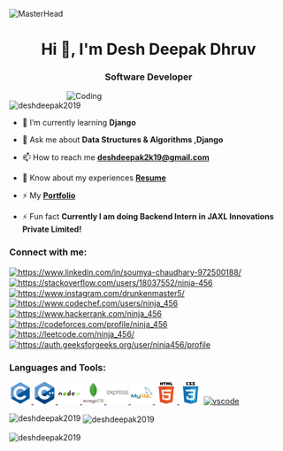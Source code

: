 ![MasterHead](https://chkskills.com/wp-content/uploads/2020/04/PNC-Animated-Banners.gif)
<h1 align="center">Hi 👋, I'm Desh Deepak Dhruv</h1>
<h3 align="center">Software Developer</h3>
<img align="right" alt="Coding" width="400" src="https://cdn.dribbble.com/users/1162077/screenshots/3848914/programmer.gif">
<p align="left"> <img src="https://komarev.com/ghpvc/?username=deshdeepak2019&label=Profile%20views&color=0e75b6&style=flat" alt="deshdeepak2019" /> </p>

- 🌱 I’m currently learning **Django**

- 💬 Ask me about **Data Structures & Algorithms ,Django**

- 📫 How to reach me **deshdeepak2k19@gmail.com**

- 📄 Know about my experiences **<a href="https://drive.google.com/file/d/17YOeGztO18xUb-re-qVbn-jIGXysSPOZ/view?usp=share_link" target="_blank">Resume</a>**

- ⚡ My **<a href="https://myportfolio8954.netlify.app//" target="_blank">Portfolio</a>**

- ⚡ Fun fact **Currently I am doing Backend Intern in JAXL Innovations Private Limited!**

<h3 align="left">Connect with me:</h3>
<p align="left">
<a href="https://www.linkedin.com/in/desh-deepak-dhruv-2b3a65203/" target="blank"><img align="center" src="https://raw.githubusercontent.com/rahuldkjain/github-profile-readme-generator/master/src/images/icons/Social/linked-in-alt.svg" alt="https://www.linkedin.com/in/soumya-chaudhary-972500188/" height="30" width="40" /></a>
<a href="https://stackoverflow.com/users/19534450/desh-deepak-dhruv" target="blank"><img align="center" src="https://raw.githubusercontent.com/rahuldkjain/github-profile-readme-generator/master/src/images/icons/Social/stack-overflow.svg" alt="https://stackoverflow.com/users/18037552/ninja-456" height="30" width="40" /></a>
<a href="https://www.instagram.com/dhruvdeshdeepak/" target="blank"><img align="center" src="https://raw.githubusercontent.com/rahuldkjain/github-profile-readme-generator/master/src/images/icons/Social/instagram.svg" alt="https://www.instagram.com/drunkenmaster5/" height="30" width="40" /></a>
<a href="https://www.codechef.com/users/deshdeepak2019" target="blank"><img align="center" src="https://cdn.jsdelivr.net/npm/simple-icons@3.1.0/icons/codechef.svg" alt="https://www.codechef.com/users/ninja_456" height="30" width="40" /></a>
<a href="https://www.hackerrank.com/deshdeepak_btec1" target="blank"><img align="center" src="https://raw.githubusercontent.com/rahuldkjain/github-profile-readme-generator/master/src/images/icons/Social/hackerrank.svg" alt="https://www.hackerrank.com/ninja_456" height="30" width="40" /></a>
<a href="https://codeforces.com/profile/desh_deepak_19" target="blank"><img align="center" src="https://raw.githubusercontent.com/rahuldkjain/github-profile-readme-generator/master/src/images/icons/Social/codeforces.svg" alt="https://codeforces.com/profile/ninja_456" height="30" width="40" /></a>
<a href="https://leetcode.com/desh_deepak_2k19/" target="blank"><img align="center" src="https://raw.githubusercontent.com/rahuldkjain/github-profile-readme-generator/master/src/images/icons/Social/leet-code.svg" alt="https://leetcode.com/ninja_456/" height="30" width="40" /></a>
<a href="https://auth.geeksforgeeks.org/user/deshdeepc3eo/profile" target="blank"><img align="center" src="https://raw.githubusercontent.com/rahuldkjain/github-profile-readme-generator/master/src/images/icons/Social/geeks-for-geeks.svg" alt="https://auth.geeksforgeeks.org/user/ninja456/profile" height="30" width="40" /></a>
</p>

<h3 align="left">Languages and Tools:</h3>

<p align="left"> 
<a href="https://www.cprogramming.com/" target="_blank" rel="noreferrer"> 
  <img src="https://raw.githubusercontent.com/devicons/devicon/master/icons/c/c-original.svg" alt="c" width="40" height="40"/> 
</a> 
<a href="https://www.w3schools.com/cpp/" target="_blank" rel="noreferrer"> 
  <img src="https://raw.githubusercontent.com/devicons/devicon/master/icons/cplusplus/cplusplus-original.svg" alt="cplusplus" width="40" height="40"/>
</a>  
<!-- <a href="https://www.typescriptlang.org/" target="_blank" rel="noreferrer">
  <img src="https://raw.githubusercontent.com/devicons/devicon/master/icons/typescript/typescript-original.svg" alt="typescript" width="40" height="40"/>
</a>   -->
<!-- <a href="https://reactjs.org/" target="_blank" rel="noreferrer">
  <img src="https://raw.githubusercontent.com/devicons/devicon/master/icons/react/react-original-wordmark.svg" alt="react" width="40" height="40"/></a>   -->
<a href="https://nodejs.org" target="_blank" rel="noreferrer">
  <img src="https://raw.githubusercontent.com/devicons/devicon/master/icons/nodejs/nodejs-original-wordmark.svg" alt="nodejs" width="40" height="40"/>
</a>
<a href="https://www.mongodb.com/" target="_blank" rel="noreferrer">
  <img src="https://raw.githubusercontent.com/devicons/devicon/master/icons/mongodb/mongodb-original-wordmark.svg" alt="mongodb" width="40" height="40"/> 
</a>
<a href="https://expressjs.com" target="_blank" rel="noreferrer">
  <img src="https://raw.githubusercontent.com/devicons/devicon/master/icons/express/express-original-wordmark.svg" alt="express" width="40" height="40"/>
</a>
<a href="https://www.mysql.com/" target="_blank" rel="noreferrer">
  <img src="https://raw.githubusercontent.com/devicons/devicon/master/icons/mysql/mysql-original-wordmark.svg" alt="mysql" width="40" height="40"/> </a>
<a href="https://www.w3.org/html/" target="_blank" rel="noreferrer">
  <img src="https://raw.githubusercontent.com/devicons/devicon/master/icons/html5/html5-original-wordmark.svg" alt="html5" width="40" height="40"/> </a>
<a href="https://www.w3schools.com/css/" target="_blank" rel="noreferrer"> 
  <img src="https://raw.githubusercontent.com/devicons/devicon/master/icons/css3/css3-original-wordmark.svg" alt="css3" width="40" height="40"/></a>
<a href="https://code.visualstudio.com/" target="_blank" rel="noreferrer">
  <img src="https://www.vectorlogo.zone/logos/visualstudio_code/visualstudio_code-icon.svg" alt="vscode" width="40" height="40"/>
</a>   
</p>

<p><img align="left" src="https://github-readme-stats.vercel.app/api/top-langs?username=deshdeepak2019&show_icons=true&locale=en&layout=compact&theme=tokyonight" alt="deshdeepak2019" /></p>

<p>&nbsp;<img align="center" src="https://github-readme-stats.vercel.app/api?username=deshdeepak2019&show_icons=true&locale=en&theme=tokyonight" alt="deshdeepak2019" /></p>

<p><img align="center" src="https://github-readme-streak-stats.herokuapp.com/?user=deshdeepak2019&theme=tokyonight" alt="deshdeepak2019" /></p>
